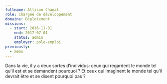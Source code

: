 ```yaml
---
fullname: Allison Chanat
role: Chargée de développement
domaine: Déploiement
missions:
  - start: 2016-11-01
    end: 2017-07-01
    status: admin
    employer: pole-emploi
previously:
  - memo
---
```

Dans la vie, il y a deux sortes d’individus: ceux qui regardent le monde tel qu'il
  est et se demandent pourquoi ? Et ceux qui imaginent le monde tel qu'il devrait
  être et se disent pourquoi pas ?
